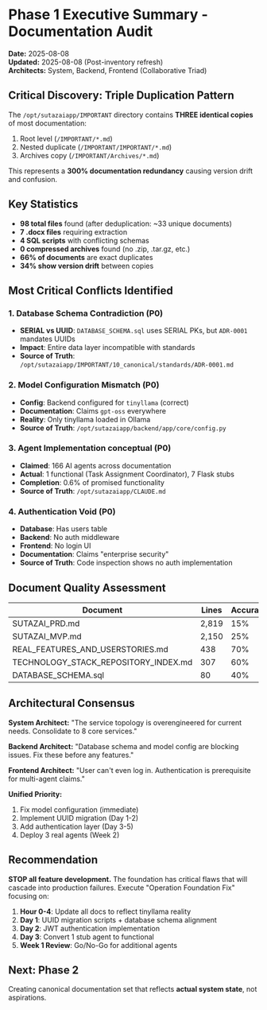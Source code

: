 # Phase 1 Executive Summary - Documentation Audit

**Date:** 2025-08-08  
**Updated:** 2025-08-08 (Post-inventory refresh)  
**Architects:** System, Backend, Frontend (Collaborative Triad)

## Critical Discovery: Triple Duplication Pattern

The `/opt/sutazaiapp/IMPORTANT` directory contains **THREE identical copies** of most documentation:
1. Root level (`/IMPORTANT/*.md`)
2. Nested duplicate (`/IMPORTANT/IMPORTANT/*.md`) 
3. Archives copy (`/IMPORTANT/Archives/*.md`)

This represents a **300% documentation redundancy** causing version drift and confusion.

## Key Statistics
- **98 total files** found (after deduplication: ~33 unique documents)
- **7 .docx files** requiring extraction
- **4 SQL scripts** with conflicting schemas
- **0 compressed archives** found (no .zip, .tar.gz, etc.)
- **66% of documents** are exact duplicates
- **34% show version drift** between copies

## Most Critical Conflicts Identified

### 1. Database Schema Contradiction (P0)
- **SERIAL vs UUID**: `DATABASE_SCHEMA.sql` uses SERIAL PKs, but `ADR-0001` mandates UUIDs
- **Impact**: Entire data layer incompatible with standards
- **Source of Truth**: `/opt/sutazaiapp/IMPORTANT/10_canonical/standards/ADR-0001.md`

### 2. Model Configuration Mismatch (P0)
- **Config**: Backend configured for `tinyllama` (correct)
- **Documentation**: Claims `gpt-oss` everywhere
- **Reality**: Only tinyllama loaded in Ollama
- **Source of Truth**: `/opt/sutazaiapp/backend/app/core/config.py`

### 3. Agent Implementation conceptual (P0)
- **Claimed**: 166 AI agents across documentation
- **Actual**: 1 functional (Task Assignment Coordinator), 7 Flask stubs
- **Completion**: 0.6% of promised functionality
- **Source of Truth**: `/opt/sutazaiapp/CLAUDE.md`

### 4. Authentication Void (P0)
- **Database**: Has users table
- **Backend**: No auth middleware
- **Frontend**: No login UI
- **Documentation**: Claims "enterprise security"
- **Source of Truth**: Code inspection shows no auth implementation

## Document Quality Assessment

| Document | Lines | Accurate | Unclear | Wrong | Missing |
|----------|-------|----------|---------|--------|---------|
| SUTAZAI_PRD.md | 2,819 | 15% | 40% | 35% | 10% |
| SUTAZAI_MVP.md | 2,150 | 25% | 45% | 20% | 10% |
| REAL_FEATURES_AND_USERSTORIES.md | 438 | 70% | 20% | 5% | 5% |
| TECHNOLOGY_STACK_REPOSITORY_INDEX.md | 307 | 60% | 25% | 10% | 5% |
| DATABASE_SCHEMA.sql | 80 | 40% | 0% | 60% | 0% |

## Architectural Consensus

**System Architect:** "The service topology is overengineered for current needs. Consolidate to 8 core services."

**Backend Architect:** "Database schema and model config are blocking issues. Fix these before any features."

**Frontend Architect:** "User can't even log in. Authentication is prerequisite for multi-agent claims."

**Unified Priority:**
1. Fix model configuration (immediate)
2. Implement UUID migration (Day 1-2)
3. Add authentication layer (Day 3-5)
4. Deploy 3 real agents (Week 2)

## Recommendation

**STOP all feature development.** The foundation has critical flaws that will cascade into production failures. Execute "Operation Foundation Fix" focusing on:

1. **Hour 0-4**: Update all docs to reflect tinyllama reality
2. **Day 1**: UUID migration scripts + database schema alignment  
3. **Day 2**: JWT authentication implementation
4. **Day 3**: Convert 1 stub agent to functional
5. **Week 1 Review**: Go/No-Go for additional agents

## Next: Phase 2
Creating canonical documentation set that reflects **actual system state**, not aspirations.